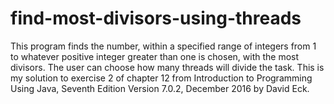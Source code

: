 # find-most-divisors-using-threads
This program finds the number, within a specified range of integers from 1 to whatever positive integer greater than one is chosen, with the most divisors.  The user can choose how many threads will divide the task. This is my solution to exercise 2 of chapter 12 from Introduction to Programming Using Java, Seventh Edition Version 7.0.2, December 2016 by David Eck.
